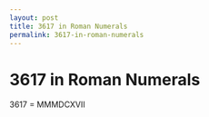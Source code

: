 ```yaml
---
layout: post
title: 3617 in Roman Numerals
permalink: 3617-in-roman-numerals
---
```


# 3617 in Roman Numerals

3617 = MMMDCXVII
